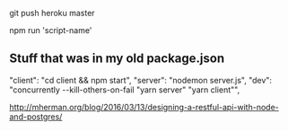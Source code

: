 git push heroku master

npm run 'script-name'

## Stuff that was in my old package.json
"client": "cd client && npm start",
"server": "nodemon server.js",
"dev": "concurrently --kill-others-on-fail \"yarn server\" \"yarn client\"",


http://mherman.org/blog/2016/03/13/designing-a-restful-api-with-node-and-postgres/
